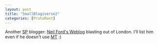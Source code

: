 ```yaml
---
layout: post
title: "SmallBlogiverse2"
categories: [ProtoRant]
---
```

Another <a href="http://www.topica.com/lists/streetphoto/">SP</a> blogger: <a title="Neil Ford's Weblog" href="http://www.binky.ourshack.org/weblog/">Neil Ford's Weblog</a> blasting out of London. I'll list him even if he doesn't use <a href="http://www.movabletype.org/">MT</a> :)
